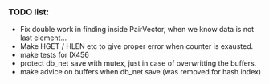 ### TODO list:

-	Fix double work in finding inside PairVector, when we know data is not last element...
-	Make HGET / HLEN etc to give proper error when counter is exausted.
-	make tests for IX456
-	protect db_net save with mutex, just in case of overwritting the buffers.
-	make advice on buffers when db_net save (was removed for hash index)

